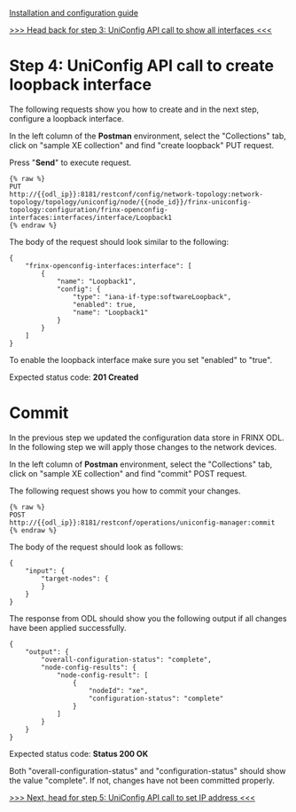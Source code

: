 [Installation and configuration guide](installation-instructions.html)

[>>> Head back for step 3: UniConfig API call to show all interfaces <<<](3.md)  

# Step 4: UniConfig API call to create loopback interface 

The following requests show you how to create and in the next step, configure a loopback interface.

In the left column of the **Postman** environment, select the "Collections" tab, click on "sample XE collection" and find "create loopback" PUT request.

Press "**Send**" to execute request.

```
{% raw %}
PUT
http://{{odl_ip}}:8181/restconf/config/network-topology:network-topology/topology/uniconfig/node/{{node_id}}/frinx-uniconfig-topology:configuration/frinx-openconfig-interfaces:interfaces/interface/Loopback1
{% endraw %}
```
The body of the request should look similar to the following:

```
{
    "frinx-openconfig-interfaces:interface": [
        {
            "name": "Loopback1",
            "config": {
                "type": "iana-if-type:softwareLoopback",
                "enabled": true,
                "name": "Loopback1"
            }
        }
    ]
}
```

To enable the loopback interface make sure you set "enabled" to "true".

Expected status code: **201 Created**

# Commit 

In the previous step we updated the configuration data store in FRINX ODL. In the following step we will apply those changes to the network devices. 

In the left column of **Postman** environment, select the "Collections" tab, click on "sample XE collection" and find "commit" POST request.

The following request shows you how to commit your changes.

```
{% raw %}
POST
http://{{odl_ip}}:8181/restconf/operations/uniconfig-manager:commit
{% endraw %}
```

The body of the request should look as follows:

```
{
	"input": {
		"target-nodes": {
		}
	}
}
```

The response from ODL should show you the following output if all changes have been applied successfully.

```
{
    "output": {
        "overall-configuration-status": "complete",
        "node-config-results": {
            "node-config-result": [
                {
                    "nodeId": "xe",
                    "configuration-status": "complete"
                }
            ]
        }
    }
}

```

Expected status code: **Status 200 OK**

Both "overall-configuration-status" and "configuration-status" should show the value "complete". If not, changes have not been committed properly.  

[>>> Next, head for step 5: UniConfig API call to set IP address <<<](5.md)
